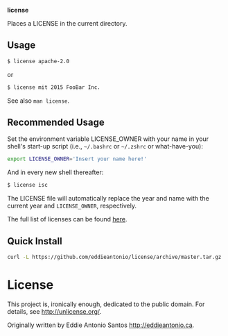 **license** 

Places a LICENSE in the current directory.

## Usage

```sh
$ license apache-2.0 
```

or 

```sh
$ license mit 2015 FooBar Inc.
```

See also `man license`.

## Recommended Usage

Set the environment variable LICENSE_OWNER with your name in your
shell's start-up script (i.e., `~/.bashrc` or `~/.zshrc` or what-have-you):

```sh
export LICENSE_OWNER='Insert your name here!'
```

And in every new shell thereafter:

```sh
$ license isc
```

The LICENSE file will automatically replace the year and name with the
current year and `LICENSE_OWNER`, respectively.

The full list of licenses can be found [here][liclist].

[liclist]: https://github.com/github/choosealicense.com/tree/gh-pages/_licenses

## Quick Install

```sh
curl -L https://github.com/eddieantonio/license/archive/master.tar.gz | tar xz && cd license-master/ && make install && cd .. && rm -rf license-master
```

License
=======

This project is, ironically enough, dedicated to the public domain. For
details, see <http://unlicense.org/>.

Originally written by Eddie Antonio Santos <http://eddieantonio.ca>.
